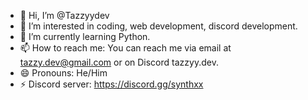 - 👋 Hi, I’m @Tazzyydev
- 👀 I’m interested in coding, web development, discord development.
- 🌱 I’m currently learning Python.
- 📫 How to reach me: You can reach me via email at tazzy.dev@gmail.com or on Discord tazzyy.dev.
- 😄 Pronouns: He/Him
- ⚡ Discord server: https://discord.gg/synthxx

